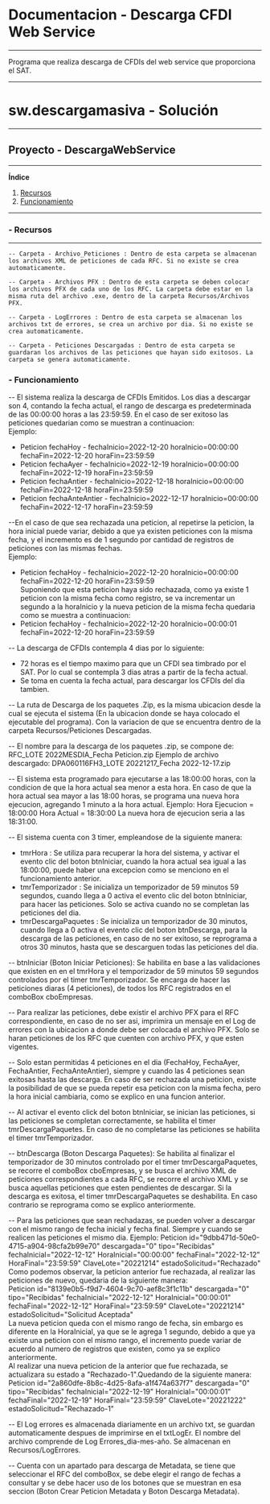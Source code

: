 # Documentacion - Descarga CFDI Web Service
***
Programa que realiza descarga de CFDIs del web service que proporciona el SAT.
***
# sw.descargamasiva - Solución
***
## Proyecto - DescargaWebService
***
**Índice**   
1. [Recursos](#id1)
2. [Funcionamiento](#id2)


***
### - Recursos <a name="id1"></a>
***
    -- Carpeta - Archivo_Peticiones : Dentro de esta carpeta se almacenan los archivos XML de peticiones de cada RFC. Si no existe se crea automaticamente.

    -- Carpeta - Archivos PFX : Dentro de esta carpeta se deben colocar los archivos PFX de cada uno de los RFC. La carpeta debe estar en la misma ruta del archivo .exe, dentro de la carpeta Recursos/Archivos PFX.

    -- Carpeta - LogErrores : Dentro de esta carpeta se almacenan los archivos txt de errores, se crea un archivo por dia. Si no existe se crea automaticamente.

    -- Carpeta - Peticiones Descargadas : Dentro de esta carpeta se guardaran los archivos de las peticiones que hayan sido exitosos. La carpeta se genera automaticamente.

### - Funcionamiento <a name="id2"></a>

-- El sistema realiza la descarga de CFDIs Emitidos. Los dias a descargar son 4, contando la fecha actual, el rango de descarga es predeterminada de las 00:00:00 horas a las 23:59:59. En el caso de ser exitoso las peticiones quedarian como se muestran a continuacion:  
Ejemplo:  
* Peticion fechaHoy - fechaInicio=2022-12-20 horaInicio=00:00:00 fechaFin=2022-12-20 horaFin=23:59:59
* Peticion fechaAyer - fechaInicio=2022-12-19 horaInicio=00:00:00 fechaFin=2022-12-19 horaFin=23:59:59
* Peticion fechaAntier - fechaInicio=2022-12-18 horaInicio=00:00:00 fechaFin=2022-12-18 horaFin=23:59:59
* Peticion fechaAnteAntier - fechaInicio=2022-12-17 horaInicio=00:00:00 fechaFin=2022-12-17 horaFin=23:59:59

--En el caso de que sea rechazada una peticion, al repetirse la peticion, la hora inicial puede variar, debido a que ya existen peticiones con la misma fecha, y el incremento es de 1 segundo por cantidad de registros de peticiones con las mismas fechas.  
Ejemplo:  
* Peticion fechaHoy - fechaInicio=2022-12-20 horaInicio=00:00:00 fechaFin=2022-12-20 horaFin=23:59:59  
Suponiendo que esta peticion haya sido rechazada, como ya existe 1 peticion con la misma fecha como registro, se va incrementar un segundo a la horaInicio y la nueva peticion de la misma fecha quedaria como se muestra a continuacion:  
* Peticion fechaHoy - fechaInicio=2022-12-20 horaInicio=00:00:01 fechaFin=2022-12-20 horaFin=23:59:59

-- La descarga de CFDIs contempla 4 dias por lo siguiente:
* 72 horas es el tiempo maximo para que un CFDI sea timbrado por el SAT. Por lo cual se contempla 3 dias atras a partir de la fecha actual.
* Se toma en cuenta la fecha actual, para descargar los CFDIs del dia tambien.
    
-- La ruta de Descarga de los paquetes .Zip, es la misma ubicacion desde la cual se ejecuta el sistema (En la ubicacion donde se haya colocado el ejecutable del programa). Con la variacion de que se encuentra dentro de la carpeta Recursos/Peticiones Descargadas.

-- El nombre para la descarga de los paquetes .zip, se compone de: RFC_LOTE 2022MESDIA_Fecha Peticion.zip
Ejemplo de archivo descargado:
DPA060116FH3_LOTE 20221217_Fecha 2022-12-17.zip

-- El sistema esta programado para ejecutarse a las 18:00:00 horas, con la condicion de que la hora actual sea menor a esta hora. En caso de que la hora actual sea mayor a las 18:00 horas, se programa una nueva hora ejecucion, agregando 1 minuto a la hora actual.
Ejemplo:
Hora Ejecucion = 18:00:00
Hora Actual = 18:30:00
La nueva hora de ejecucion seria a las 18:31:00.

-- El sistema cuenta con 3 timer, empleandose de la siguiente manera:
* tmrHora : Se utiliza para recuperar la hora del sistema, y activar el evento clic del boton btnIniciar, cuando la hora actual sea igual a las 18:00:00, puede haber una excepcion como se menciono en el funcionamiento anterior.
* tmrTemporizador : Se inicializa un temporizador de 59 minutos 59 segundos, cuando llega a 0 activa el evento clic del boton btnIniciar, para hacer las peticiones. Solo se activa cuando no se completan las peticiones del dia.
* tmrDescargaPaquetes : Se inicializa un temporizador de 30 minutos, cuando llega a 0 activa el evento clic del boton btnDescarga, para la descarga de las peticiones, en caso de no ser exitoso, se reprograma a otros 30 minutos, hasta que se descarguen todas las peticiones del dia.

-- btnIniciar (Boton Iniciar Peticiones): Se habilita en base a las validaciones que existen en en el tmrHora y el temporizador de 59 minutos 59 segundos controlados por el timer tmrTemporizador. Se encarga de hacer las peticiones diaras (4 peticiones), de todos los RFC registrados en el comboBox cboEmpresas.

-- Para realizar las peticiones, debe existir el archivo PFX para el RFC correspondiente, en caso de no ser asi, imprimira un mensaje en el Log de errores con la ubicacion a donde debe ser colocada el archivo PFX. Solo se haran peticiones de los RFC que cuenten con archivo PFX, y que esten vigentes.

-- Solo estan permitidas 4 peticiones en el dia (FechaHoy, FechaAyer, FechaAntier, FechaAnteAntier), siempre y cuando las 4 peticiones sean exitosas hasta las descarga. En caso de ser rechazada una peticion, existe la posibilidad de que se pueda repetir esa peticion con la misma fecha, pero la hora inicial cambiaria, como se explico en una funcion anterior.

-- Al activar el evento click del boton btnIniciar, se inician las peticiones, si las peticiones se completan correctamente, se habilita el timer tmrDescargaPaquetes. En caso de no completarse las peticiones se habilita el timer tmrTemporizador.

-- btnDescarga (Boton Descarga Paquetes): Se habilita al finalizar el temporizador de 30 minutos controlado por el timer tmrDescargaPaquetes, se recorre el comboBox cboEmpresas, y se busca el archivo XML de peticiones correspondientes a cada RFC, se recorre el archivo XML y se busca aquellas peticiones que esten pendientes de descargar. Si la descarga es exitosa, el timer tmrDescargaPaquetes se deshabilita. En caso contrario se reprograma como se explico anteriormente.

-- Para las peticiones que sean rechadazas, se pueden volver a descargar con el mismo rango de fecha inicial y fecha final. Siempre y cuando se realicen las peticiones el mismo dia.
Ejemplo:
Peticion id="9dbb471d-50e0-4715-a904-98cfa2b99e70" descargada="0" tipo="Recibidas" fechaInicial="2022-12-12" HoraInicial="00:00:00" fechaFinal="2022-12-12" HoraFinal="23:59:59" ClaveLote="20221214" estadoSolicitud="Rechazado"
Como podemos observar, la peticion anterior fue rechazada, al realizar las peticiones de nuevo, quedaria de la siguiente manera:  
Peticion id="8139e0b5-f9d7-4604-9c70-aef8c3f1c11b" descargada="0" tipo="Recibidas" fechaInicial="2022-12-12" HoraInicial="00:00:01" fechaFinal="2022-12-12" HoraFinal="23:59:59" ClaveLote="20221214" estadoSolicitud="Solicitud Aceptada"  
La nueva peticion queda con el mismo rango de fecha, sin embargo es diferente en la HoraInicial, ya que se le agrega 1 segundo, debido a que ya existe una peticion con el mismo rango, el incremento puede variar de acuerdo al numero de registros que existen, como ya se explico anteriormente.  
Al realizar una nueva peticion de la anterior que fue rechazada, se actualizara su estado a "Rechazado-1".Quedando de la siguiente manera:  
Peticion id="2a860dfe-8b8c-4d25-8afa-a1f474a637f7" descargada="0" tipo="Recibidas" fechaInicial="2022-12-19" HoraInicial="00:00:01" fechaFinal="2022-12-19" HoraFinal="23:59:59" ClaveLote="20221222" estadoSolicitud="Rechazado-1"  

-- El Log errores es almacenada diariamente en un archivo txt, se guardan automaticamente despues de imprimirse en el txtLogEr. El nombre del archivo comprende de Log Errores_dia-mes-año. Se almacenan en Recursos/LogErrores.

-- Cuenta con un apartado para descarga de Metadata, se tiene que seleccionar el RFC del comboBox, se debe elegir el rango de fechas a consultar y se debe hacer uso de los botones que se muestran en esa seccion (Boton Crear Peticion Metadata y Boton Descarga Metadata).